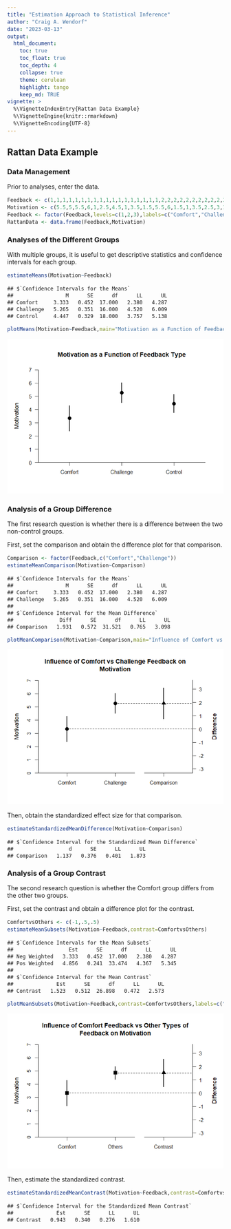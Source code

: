 ```yaml
---
title: "Estimation Approach to Statistical Inference"
author: "Craig A. Wendorf"
date: "2023-03-13"
output:
  html_document:
    toc: true
    toc_float: true
    toc_depth: 4
    collapse: true
    theme: cerulean
    highlight: tango
    keep_md: TRUE
vignette: >
  %\VignetteIndexEntry{Rattan Data Example}
  %\VignetteEngine{knitr::rmarkdown}
  %\VignetteEncoding{UTF-8}
---
```






## Rattan Data Example

### Data Management

Prior to analyses, enter the data.


```r
Feedback <- c(1,1,1,1,1,1,1,1,1,1,1,1,1,1,1,1,1,1,2,2,2,2,2,2,2,2,2,2,2,2,2,2,2,2,2,3,3,3,3,3,3,3,3,3,3,3,3,3,3,3,3,3,3,3)
Motivation <- c(5.5,5,5.5,6,1,2.5,4.5,1,3.5,1.5,5.5,6,1.5,1,3.5,2.5,3,1,2,6,4.5,4.5,6,7,3,7,3.5,5,4.5,5.5,6.5,6,6,7,5.5,6,2.5,4.5,3.5,6,5,6,3.5,4,3,5.5,3,6,3,5,6,6.5,3.5,2)
Feedback <- factor(Feedback,levels=c(1,2,3),labels=c("Comfort","Challenge","Control"))
RattanData <- data.frame(Feedback,Motivation)
```

### Analyses of the Different Groups

With multiple groups, it is useful to get descriptive statistics and confidence intervals for each group.


```r
estimateMeans(Motivation~Feedback)
```

```
## $`Confidence Intervals for the Means`
##                 M      SE      df      LL      UL
## Comfort     3.333   0.452  17.000   2.380   4.287
## Challenge   5.265   0.351  16.000   4.520   6.009
## Control     4.447   0.329  18.000   3.757   5.138
```

```r
plotMeans(Motivation~Feedback,main="Motivation as a Function of Feedback Type",ylab="Motivation",ylim=c(0,7),values=FALSE)
```

![](figures/Rattan-Data-Means-1.png)<!-- -->

### Analysis of a Group Difference

The first research question is whether there is a difference between the two non-control groups.

First, set the comparison and obtain the difference plot for that comparison.


```r
Comparison <- factor(Feedback,c("Comfort","Challenge"))
estimateMeanComparison(Motivation~Comparison)
```

```
## $`Confidence Intervals for the Means`
##                 M      SE      df      LL      UL
## Comfort     3.333   0.452  17.000   2.380   4.287
## Challenge   5.265   0.351  16.000   4.520   6.009
## 
## $`Confidence Interval for the Mean Difference`
##               Diff      SE      df      LL      UL
## Comparison   1.931   0.572  31.521   0.765   3.098
```

```r
plotMeanComparison(Motivation~Comparison,main="Influence of Comfort vs Challenge Feedback on Motivation",ylab="Motivation",ylim=c(0,7),values=FALSE)
```

![](figures/Rattan-Data-Comparison-1.png)<!-- -->

Then, obtain the standardized effect size for that comparison.


```r
estimateStandardizedMeanDifference(Motivation~Comparison)
```

```
## $`Confidence Interval for the Standardized Mean Difference`
##                  d      SE      LL      UL
## Comparison   1.137   0.376   0.401   1.873
```

### Analysis of a Group Contrast

The second research question is whether the Comfort group differs from the other two groups.

First, set the contrast and obtain a difference plot for the contrast.


```r
ComfortvsOthers <- c(-1,.5,.5)
estimateMeanSubsets(Motivation~Feedback,contrast=ComfortvsOthers)
```

```
## $`Confidence Intervals for the Mean Subsets`
##                  Est      SE      df      LL      UL
## Neg Weighted   3.333   0.452  17.000   2.380   4.287
## Pos Weighted   4.856   0.241  33.474   4.367   5.345
## 
## $`Confidence Interval for the Mean Contrast`
##              Est      SE      df      LL      UL
## Contrast   1.523   0.512  26.898   0.472   2.573
```

```r
plotMeanSubsets(Motivation~Feedback,contrast=ComfortvsOthers,labels=c("Comfort","Others"),main="Influence of Comfort Feedback vs \n Other Types of Feedback on Motivation",ylab="Motivation",ylim=c(0,7),values=FALSE)
```

![](figures/Rattan-Data-Contrast-1.png)<!-- -->

Then, estimate the standardized contrast.


```r
estimateStandardizedMeanContrast(Motivation~Feedback,contrast=ComfortvsOthers)
```

```
## $`Confidence Interval for the Standardized Mean Contrast`
##              Est      SE      LL      UL
## Contrast   0.943   0.340   0.276   1.610
```
